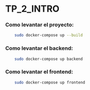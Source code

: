 # TP_2_INTRO

### Como levantar el proyecto:
```bash
    sudo docker-compose up --build
```

### Como levantar el backend: 
```bash
    sudo docker-compose up backend
```

### Como levantar el frontend: 
```bash
    sudo docker-compose up frontend
```

